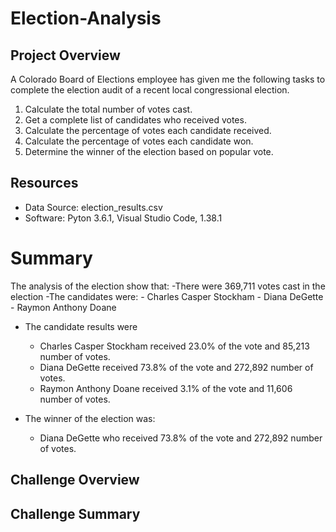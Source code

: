 # Election-Analysis
## Project Overview
A Colorado Board of Elections employee has given me the following tasks to complete the election audit of a recent local congressional election.

1. Calculate the total number of votes cast.
2. Get a complete list of candidates who received votes.
3. Calculate the percentage of votes each candidate received.
4. Calculate the percentage of votes each candidate won.
5. Determine the winner of the election based on popular vote.

## Resources
- Data Source: election_results.csv
- Software: Pyton 3.6.1, Visual Studio Code, 1.38.1

# Summary
The analysis of the election show that:
-There were 369,711 votes cast in the election
-The candidates were:
    - Charles Casper Stockham
    - Diana DeGette
    - Raymon Anthony Doane

- The candidate results were
    - Charles Casper Stockham received 23.0% of the vote and 85,213 number of votes.
    - Diana DeGette received 73.8% of the vote and 272,892 number of votes.
    - Raymon Anthony Doane received 3.1% of the vote and 11,606 number of votes.

- The winner of the election was:
    - Diana DeGette who received 73.8% of the vote and 272,892 number of votes.

## Challenge Overview

## Challenge Summary